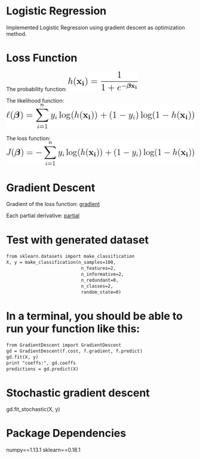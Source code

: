 # Logistic Regression

Implemented Logistic Regression using gradient descent as optimization method.

# Loss Function
The probability function: ![hypothesis](https://github.com/gogowenzhang/machine-learning-algorithms-python/blob/master/logistic_regression/img/hypothesis.png)

The likelihood function: ![likehood](https://github.com/gogowenzhang/machine-learning-algorithms-python/blob/master/logistic_regression/img/likelihood.png)

The loss function: ![loss](https://github.com/gogowenzhang/machine-learning-algorithms-python/blob/master/logistic_regression/img/cost.png)

# Gradient Descent
Gradient of the loss function: [gradient](https://github.com/gogowenzhang/machine-learning-algorithms-python/blob/master/logistic_regression/img/gradient.png)

Each partial derivative: [partial](https://github.com/gogowenzhang/machine-learning-algorithms-python/blob/master/logistic_regression/img/partial.png)


# Test with generated dataset
```
from sklearn.datasets import make_classification
X, y = make_classification(n_samples=100,
                            n_features=2,
                            n_informative=2,
                            n_redundant=0,
                            n_classes=2,
                            random_state=0)
```

# In a terminal, you should be able to run your function like this:
```import logistic_regression_functions as f
from GradientDescent import GradientDescent
gd = GradientDescent(f.cost, f.gradient, f.predict)
gd.fit(X, y)
print "coeffs:", gd.coeffs
predictions = gd.predict(X)
```

# Stochastic gradient descent
gd.fit_stochastic(X, y)


# Package Dependencies
numpy==1.13.1
sklearn==0.18.1
